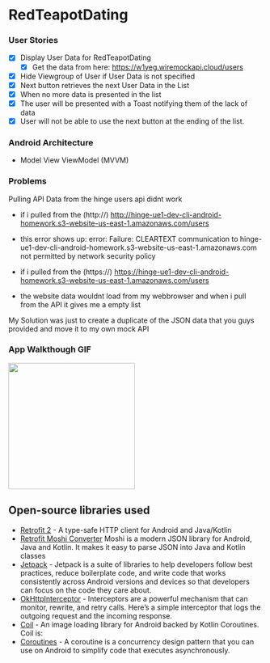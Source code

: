 # RedTeapotDating


### User Stories

- [x] Display User Data for RedTeapotDating
  - [x] Get the data from here: https://w1yeg.wiremockapi.cloud/users
- [x] Hide Viewgroup of User if User Data is not specified
- [x] Next button retrieves the next User Data in the List
- [x] When no more data is presented in the list
- [x] The user will be presented with a Toast notifying them of the lack of data
- [x] User will not be able to use the next button at the ending of the list.  

### Android Architecture
 - Model View ViewModel (MVVM)
 
### Problems

Pulling API Data from the hinge users api didnt work
- if i pulled from the (http://) http://hinge-ue1-dev-cli-android-homework.s3-website-us-east-1.amazonaws.com/users
- this error shows up: error: Failure: CLEARTEXT communication to hinge-ue1-dev-cli-android-homework.s3-website-us-east-1.amazonaws.com not permitted by network security policy

- if i pulled from the (https://) https://hinge-ue1-dev-cli-android-homework.s3-website-us-east-1.amazonaws.com/users
- the website data wouldnt load from my webbrowser and when i pull from the API it gives me a empty list

My Solution was just to create a duplicate of the JSON data that you guys provided and move it to my own mock API



### App Walkthough GIF

<img src="https://github.com/Kariizma/RedTeapotDating/blob/main/RedTeapotDating.gif" width=250><br>

## Open-source libraries used
- [Retrofit 2](https://square.github.io/retrofit/) - A type-safe HTTP client for Android and Java/Kotlin
- [Retrofit Moshi Converter](https://github.com/square/moshi/) Moshi is a modern JSON library for Android, Java and Kotlin. It makes it easy to parse JSON into Java and Kotlin classes
- [Jetpack](https://developer.android.com/jetpack) - Jetpack is a suite of libraries to help developers follow best practices, reduce boilerplate code, and write code that works consistently across Android versions and devices so that developers can focus on the code they care about.
- [OkHttpInterceptor](https://square.github.io/okhttp/features/interceptors/) - Interceptors are a powerful mechanism that can monitor, rewrite, and retry calls. Here’s a simple interceptor that logs the outgoing request and the incoming response.
- [Coil](https://coil-kt.github.io/coil/) - An image loading library for Android backed by Kotlin Coroutines. Coil is:
- [Coroutines](https://developer.android.com/kotlin/coroutines) - A coroutine is a concurrency design pattern that you can use on Android to simplify code that executes asynchronously.
